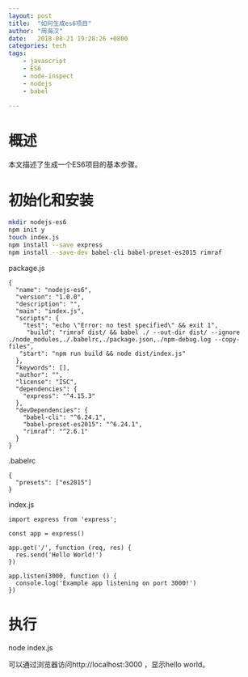 ```yaml
---
layout: post
title:  "如何生成es6项目"
author: "周海汉"
date:   2018-08-21 19:28:26 +0800
categories: tech
tags:
    - javascript
    - ES6
    - node-inspect
    - nodejs
    - babel

---
```


# 概述
本文描述了生成一个ES6项目的基本步骤。

# 初始化和安装

```bash
mkdir nodejs-es6
npm init y
touch index.js
npm install --save express
npm install --save-dev babel-cli babel-preset-es2015 rimraf
```

 package.js
```
{
  "name": "nodejs-es6",
  "version": "1.0.0",
  "description": "",
  "main": "index.js",
  "scripts": {
    "test": "echo \"Error: no test specified\" && exit 1",
     "build": "rimraf dist/ && babel ./ --out-dir dist/ --ignore ./node_modules,./.babelrc,./package.json,./npm-debug.log --copy-files",
   "start": "npm run build && node dist/index.js"
  },
  "keywords": [],
  "author": "",
  "license": "ISC",
  "dependencies": {
    "express": "^4.15.3"
  },
  "devDependencies": {
    "babel-cli": "^6.24.1",
    "babel-preset-es2015": "^6.24.1",
    "rimraf": "^2.6.1"
  }
}
```
.babelrc
```
{
  "presets": ["es2015"]
}
```

index.js
```
import express from 'express';

const app = express()

app.get('/', function (req, res) {
  res.send('Hello World!')
})

app.listen(3000, function () {
  console.log('Example app listening on port 3000!')
})

```

# 执行
node index.js

可以通过浏览器访问http://localhost:3000 ，显示hello world。
